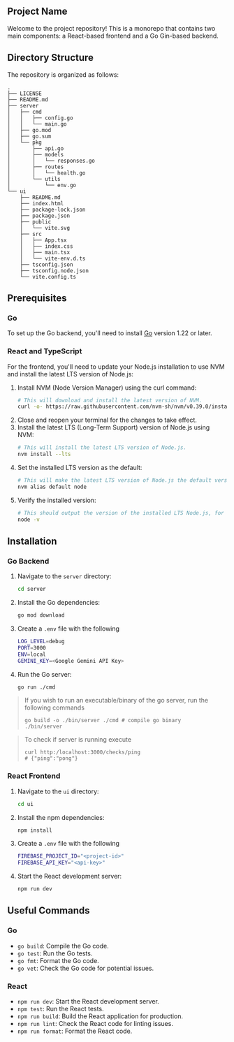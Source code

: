 ## Project Name

Welcome to the project repository! This is a monorepo that contains two main components: a React-based frontend and a Go Gin-based backend.

## Directory Structure

The repository is organized as follows:

```
.
├── LICENSE
├── README.md
├── server
│   ├── cmd
│   │   ├── config.go
│   │   └── main.go
│   ├── go.mod
│   ├── go.sum
│   └── pkg
│       ├── api.go
│       ├── models
│       │   └── responses.go
│       ├── routes
│       │   └── health.go
│       └── utils
│           └── env.go
└── ui
    ├── README.md
    ├── index.html
    ├── package-lock.json
    ├── package.json
    ├── public
    │   └── vite.svg
    ├── src
    │   ├── App.tsx
    │   ├── index.css
    │   ├── main.tsx
    │   └── vite-env.d.ts
    ├── tsconfig.json
    ├── tsconfig.node.json
    └── vite.config.ts
```

## Prerequisites

### Go

To set up the Go backend, you'll need to install [Go](https://golang.org/doc/install) version 1.22 or later.

### React and TypeScript

For the frontend, you'll need to update your Node.js installation to use NVM and install the latest LTS version of Node.js:
1. Install NVM (Node Version Manager) using the curl command:
   ```bash
   # This will download and install the latest version of NVM.
   curl -o- https://raw.githubusercontent.com/nvm-sh/nvm/v0.39.0/install.sh | bash
   ```
2. Close and reopen your terminal for the changes to take effect.
3. Install the latest LTS (Long-Term Support) version of Node.js using NVM:
   ```bash
   # This will install the latest LTS version of Node.js.
   nvm install --lts
   ```
4. Set the installed LTS version as the default:
   ```bash
   # This will make the latest LTS version of Node.js the default version used in your environment.
   nvm alias default node
   ```
5. Verify the installed version:
   ```bash
   # This should output the version of the installed LTS Node.js, for example, `v20.11.0`.
   node -v
   ```

## Installation

### Go Backend

1. Navigate to the `server` directory:
   ```bash
   cd server
   ```
2. Install the Go dependencies:
   ```bash
   go mod download
   ```
3. Create a `.env` file with the following
   ```bash
   LOG_LEVEL=debug
   PORT=3000
   ENV=local
   GEMINI_KEY=<Google Gemini API Key>
   ```
4. Run the Go server:
   ```bash
   go run ./cmd
   ```

> If you wish to run an executable/binary of the go server, run the following commands
> ```shell
> go build -o ./bin/server ./cmd # compile go binary
> ./bin/server
> ```

> To check if server is running execute
> ```shell
> curl http:/localhost:3000/checks/ping
> # {"ping":"pong"}
> ```

### React Frontend

1. Navigate to the `ui` directory:
   ```bash
   cd ui
   ```
2. Install the npm dependencies:
   ```bash
   npm install
   ```
3. Create a `.env` file with the following
   ```bash
   FIREBASE_PROJECT_ID="<project-id>"
   FIREBASE_API_KEY="<api-key>"
   ```
4. Start the React development server:
   ```bash
   npm run dev
   ```

## Useful Commands

### Go

- `go build`: Compile the Go code.
- `go test`: Run the Go tests.
- `go fmt`: Format the Go code.
- `go vet`: Check the Go code for potential issues.

### React

- `npm run dev`: Start the React development server.
- `npm test`: Run the React tests.
- `npm run build`: Build the React application for production.
- `npm run lint`: Check the React code for linting issues.
- `npm run format`: Format the React code.
